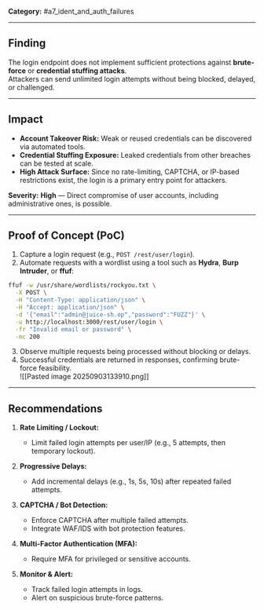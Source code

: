 **Category:** #a7_ident_and_auth_failures  

---

## Finding  
The login endpoint does not implement sufficient protections against **brute-force** or **credential stuffing attacks**.  
Attackers can send unlimited login attempts without being blocked, delayed, or challenged.  

---

## Impact  
- **Account Takeover Risk:** Weak or reused credentials can be discovered via automated tools.  
- **Credential Stuffing Exposure:** Leaked credentials from other breaches can be tested at scale.  
- **High Attack Surface:** Since no rate-limiting, CAPTCHA, or IP-based restrictions exist, the login is a primary entry point for attackers.  

**Severity:** **High** — Direct compromise of user accounts, including administrative ones, is possible.  

---

## Proof of Concept (PoC)  
1. Capture a login request (e.g., `POST /rest/user/login`).  
2. Automate requests with a wordlist using a tool such as **Hydra**, **Burp Intruder**, or **ffuf**:  

```bash
ffuf -w /usr/share/wordlists/rockyou.txt \
  -X POST \
  -H "Content-Type: application/json" \
  -H "Accept: application/json" \
  -d '{"email":"admin@juice-sh.op","password":"FUZZ"}' \
  -u http://localhost:3000/rest/user/login \
  -fr "Invalid email or password" \
  -mc 200
```  

3. Observe multiple requests being processed without blocking or delays.  
4. Successful credentials are returned in responses, confirming brute-force feasibility.  
![[Pasted image 20250903133910.png]]
---
## Recommendations  
1. **Rate Limiting / Lockout:**  
   - Limit failed login attempts per user/IP (e.g., 5 attempts, then temporary lockout).  

2. **Progressive Delays:**  
   - Add incremental delays (e.g., 1s, 5s, 10s) after repeated failed attempts.  

3. **CAPTCHA / Bot Detection:**  
   - Enforce CAPTCHA after multiple failed attempts.  
   - Integrate WAF/IDS with bot protection features.  

4. **Multi-Factor Authentication (MFA):**  
   - Require MFA for privileged or sensitive accounts.  

5. **Monitor & Alert:**  
   - Track failed login attempts in logs.  
   - Alert on suspicious brute-force patterns.  